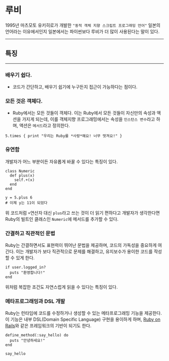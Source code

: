 # **루비**

1995년 마츠모토 유키히로가 개발한 `"동적 객체 지향 스크립트 프로그래밍 언어"`
일본의 언어라는 이유에서인지 일본에서는 파이썬보다 루비가 더 많이 사용된다는 말이 있다.

---

## **특징**

---

### 배우기 쉽다.

- 코드가 간단하고, 배우기 쉽기에 누구든지 접근이 가능하다는 점이다.

### 모든 것은 객체다.

- Ruby에서는 모든 것들이 객체다. 이는 Ruby에서 모든 것들이 자신만의 속성과 액션을 가지게 되는데, 이를 객체지향 프로그래밍에서는 속성을 `인스턴스 변수`라고 하며, 액션은 `메서드`라고 정의한다.

```
5.times { print "우리는 Ruby를 *사랑*해요! 너무 멋져요!" }
```

### 유연함

개발자가 어느 부분이든 자유롭게 바꿀 수 있다는 특징이 있다.

```
class Numeric
  def plus(x)
    self.+(x)
  end
end

y = 5.plus 6
# 이제 y는 11이 되었다
```

위 코드처럼 `+`연산자 대신 `plus`라고 쓰는 것이 더 읽기 편하다고 개발자가 생각한다면 Ruby의 빌트인 클래스인 `Numeric`에 메서드를 추가할 수 있다.

### 간결하고 직관적인 문법

Ruby는 간결하면서도 표현력이 뛰어난 문법을 제공하며, 코드의 가독성을 중요하게 여긴다. 이는 개발자가 보다 직관적으로 문제를 해결하고, 유지보수가 용이한 코드를 작성할 수 있게 한다.

```
if user.logged_in?
  puts "환영합니다!"
end
```

위처럼 복잡한 조건도 자연스럽게 읽을 수 있다는 특징이 있다.

### 메타프로그래밍과 DSL 개발

Ruby는 런타임에 코드를 수정하거나 생성할 수 있는 메타프로그래밍 기능을 제공한다. 이 기능은 내부 DSL(Domain Specific Language) 구현을 용이하게 하며, [Ruby on Rails](./Ruby_on_Rails.md)와 같은 프레임워크의 기반이 되기도 한다.

```
define_method(:say_hello) do
  puts "안녕하세요!"
end

say_hello
```
